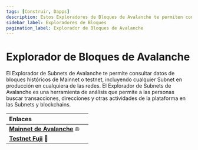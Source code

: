 ```yaml
---
tags: [Construir, Dapps]
description: Estos Exploradores de Bloques de Avalanche te permiten consultar datos de bloques históricos de Mainnet, testnet y Subnets.
sidebar_label: Exploradores de Bloques
pagination_label: Explorador de Bloques de Avalanche
---
```


# Explorador de Bloques de Avalanche

El Explorador de Subnets de Avalanche te permite consultar datos de bloques históricos de
Mainnet o testnet, incluyendo cualquier Subnet en producción en cualquiera de las redes.
El Explorador de Subnets de Avalanche es una herramienta de análisis que permite a las
personas buscar transacciones, direcciones y otras actividades de la plataforma en las
Subnets y blockchains.

| Enlaces                                                      |     |
| :----------------------------------------------------------- | --- |
| [**Mainnet de Avalanche**](https://subnets.avax.network/) 🌐 |
| [**Testnet Fuji**](https://subnets-test.avax.network/) 🧪    |
